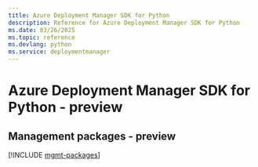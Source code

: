 ```yaml
---
title: Azure Deployment Manager SDK for Python
description: Reference for Azure Deployment Manager SDK for Python
ms.date: 03/26/2025
ms.topic: reference
ms.devlang: python
ms.service: deploymentmanager
---
```

# Azure Deployment Manager SDK for Python - preview

## Management packages - preview
[!INCLUDE [mgmt-packages](deployment-manager-mgmt-index.md)]